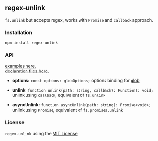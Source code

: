 ## regex-unlink

`fs.unlink` but accepts regex, works with `Promise` and `callback` approach.

### Installation

```sh
npm install regex-unlink
```

### API

[examples here.](./examples)\
[declaration files here.](./index.ts)

- **options:** `const options: globOptions;`
  options binding for [glob](https://www.npmjs.com/package/glob)

- **unlink:** `function unlink(path: string, callback?: Function): void;`
  unlink using `callback`, equivalent of `fs.unlink`
- **asyncUnlink:** `function asyncUnlink(path: string): Promise<void>;`
  unlink using `Promise`, equivalent of `fs.promises.unlink`

### License

`regex-unlink` using the [MIT License](./LICENSE.md)
